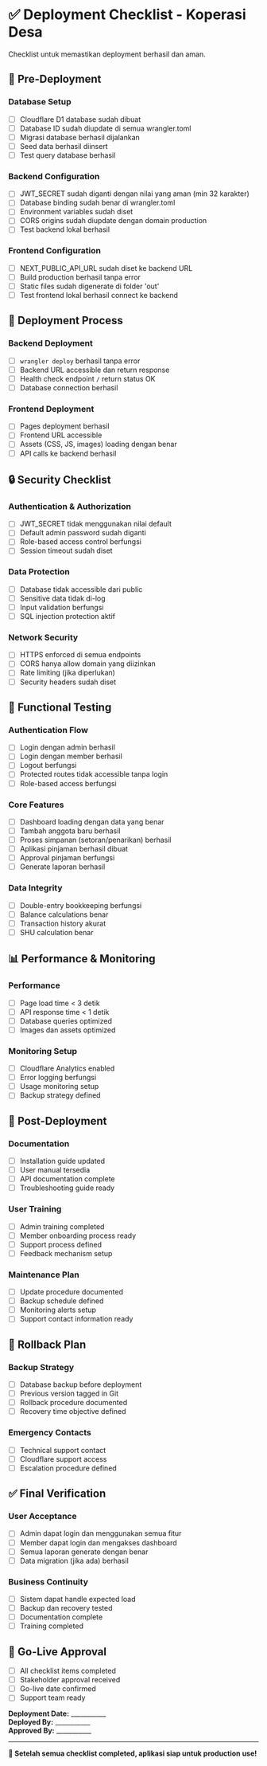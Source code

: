 # ✅ Deployment Checklist - Koperasi Desa

Checklist untuk memastikan deployment berhasil dan aman.

## 🔧 Pre-Deployment

### Database Setup
- [ ] Cloudflare D1 database sudah dibuat
- [ ] Database ID sudah diupdate di semua wrangler.toml
- [ ] Migrasi database berhasil dijalankan
- [ ] Seed data berhasil diinsert
- [ ] Test query database berhasil

### Backend Configuration
- [ ] JWT_SECRET sudah diganti dengan nilai yang aman (min 32 karakter)
- [ ] Database binding sudah benar di wrangler.toml
- [ ] Environment variables sudah diset
- [ ] CORS origins sudah diupdate dengan domain production
- [ ] Test backend lokal berhasil

### Frontend Configuration
- [ ] NEXT_PUBLIC_API_URL sudah diset ke backend URL
- [ ] Build production berhasil tanpa error
- [ ] Static files sudah digenerate di folder 'out'
- [ ] Test frontend lokal berhasil connect ke backend

## 🚀 Deployment Process

### Backend Deployment
- [ ] `wrangler deploy` berhasil tanpa error
- [ ] Backend URL accessible dan return response
- [ ] Health check endpoint `/` return status OK
- [ ] Database connection berhasil

### Frontend Deployment
- [ ] Pages deployment berhasil
- [ ] Frontend URL accessible
- [ ] Assets (CSS, JS, images) loading dengan benar
- [ ] API calls ke backend berhasil

## 🔒 Security Checklist

### Authentication & Authorization
- [ ] JWT_SECRET tidak menggunakan nilai default
- [ ] Default admin password sudah diganti
- [ ] Role-based access control berfungsi
- [ ] Session timeout sudah diset

### Data Protection
- [ ] Database tidak accessible dari public
- [ ] Sensitive data tidak di-log
- [ ] Input validation berfungsi
- [ ] SQL injection protection aktif

### Network Security
- [ ] HTTPS enforced di semua endpoints
- [ ] CORS hanya allow domain yang diizinkan
- [ ] Rate limiting (jika diperlukan)
- [ ] Security headers sudah diset

## 🧪 Functional Testing

### Authentication Flow
- [ ] Login dengan admin berhasil
- [ ] Login dengan member berhasil
- [ ] Logout berfungsi
- [ ] Protected routes tidak accessible tanpa login
- [ ] Role-based access berfungsi

### Core Features
- [ ] Dashboard loading dengan data yang benar
- [ ] Tambah anggota baru berhasil
- [ ] Proses simpanan (setoran/penarikan) berhasil
- [ ] Aplikasi pinjaman berhasil dibuat
- [ ] Approval pinjaman berfungsi
- [ ] Generate laporan berhasil

### Data Integrity
- [ ] Double-entry bookkeeping berfungsi
- [ ] Balance calculations benar
- [ ] Transaction history akurat
- [ ] SHU calculation benar

## 📊 Performance & Monitoring

### Performance
- [ ] Page load time < 3 detik
- [ ] API response time < 1 detik
- [ ] Database queries optimized
- [ ] Images dan assets optimized

### Monitoring Setup
- [ ] Cloudflare Analytics enabled
- [ ] Error logging berfungsi
- [ ] Usage monitoring setup
- [ ] Backup strategy defined

## 🔄 Post-Deployment

### Documentation
- [ ] Installation guide updated
- [ ] User manual tersedia
- [ ] API documentation complete
- [ ] Troubleshooting guide ready

### User Training
- [ ] Admin training completed
- [ ] Member onboarding process ready
- [ ] Support process defined
- [ ] Feedback mechanism setup

### Maintenance Plan
- [ ] Update procedure documented
- [ ] Backup schedule defined
- [ ] Monitoring alerts setup
- [ ] Support contact information ready

## 🚨 Rollback Plan

### Backup Strategy
- [ ] Database backup before deployment
- [ ] Previous version tagged in Git
- [ ] Rollback procedure documented
- [ ] Recovery time objective defined

### Emergency Contacts
- [ ] Technical support contact
- [ ] Cloudflare support access
- [ ] Escalation procedure defined

## ✅ Final Verification

### User Acceptance
- [ ] Admin dapat login dan menggunakan semua fitur
- [ ] Member dapat login dan mengakses dashboard
- [ ] Semua laporan generate dengan benar
- [ ] Data migration (jika ada) berhasil

### Business Continuity
- [ ] Sistem dapat handle expected load
- [ ] Backup dan recovery tested
- [ ] Documentation complete
- [ ] Training completed

## 🎉 Go-Live Approval

- [ ] All checklist items completed
- [ ] Stakeholder approval received
- [ ] Go-live date confirmed
- [ ] Support team ready

**Deployment Date:** ___________  
**Deployed By:** ___________  
**Approved By:** ___________  

---

**🎯 Setelah semua checklist completed, aplikasi siap untuk production use!**
